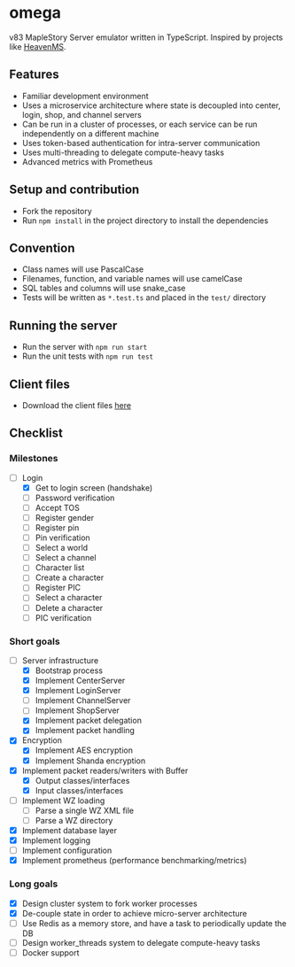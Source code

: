 # omega
v83 MapleStory Server emulator written in TypeScript. Inspired by projects like [HeavenMS](https://github.com/ronancpl/HeavenMS).

## Features
* Familiar development environment
* Uses a microservice architecture where state is decoupled into center, login, shop, and channel servers
* Can be run in a cluster of processes, or each service can be run independently on a different machine
* Uses token-based authentication for intra-server communication
* Uses multi-threading to delegate compute-heavy tasks
* Advanced metrics with Prometheus

## Setup and contribution
* Fork the repository
* Run `npm install` in the project directory to install the dependencies

## Convention
* Class names will use PascalCase
* Filenames, function, and variable names will use camelCase
* SQL tables and columns will use snake_case
* Tests will be written as `*.test.ts` and placed in the `test/` directory

## Running the server
* Run the server with `npm run start`
* Run the unit tests with `npm run test`

## Client files

* Download the client files [here](https://drive.google.com/drive/folders/0BzDsHSr-0V4MYVJ0TWIxd05hYUk)

## Checklist

### Milestones
* [ ] Login
    * [x] Get to login screen (handshake)
    * [ ] Password verification
    * [ ] Accept TOS
    * [ ] Register gender
    * [ ] Register pin
    * [ ] Pin verification
    * [ ] Select a world
    * [ ] Select a channel
    * [ ] Character list
    * [ ] Create a character
    * [ ] Register PIC
    * [ ] Select a character
    * [ ] Delete a character
    * [ ] PIC verification

### Short goals
* [ ] Server infrastructure
    * [x] Bootstrap process
    * [x] Implement CenterServer
    * [x] Implement LoginServer
    * [ ] Implement ChannelServer
    * [ ] Implement ShopServer
    * [x] Implement packet delegation
    * [x] Implement packet handling
* [x] Encryption
    * [x] Implement AES encryption
    * [x] Implement Shanda encryption
* [x] Implement packet readers/writers with Buffer
    * [x] Output classes/interfaces
    * [x] Input classes/interfaces
* [ ] Implement WZ loading
    * [ ] Parse a single WZ XML file
    * [ ] Parse a WZ directory
* [x] Implement database layer
* [x] Implement logging
* [ ] Implement configuration
* [x] Implement prometheus (performance benchmarking/metrics)

### Long goals
* [x] Design cluster system to fork worker processes
* [x] De-couple state in order to achieve micro-server architecture
* [ ] Use Redis as a memory store, and have a task to periodically update the DB
* [ ] Design worker_threads system to delegate compute-heavy tasks
* [ ] Docker support
